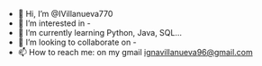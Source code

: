 - 👋 Hi, I’m @IVillanueva770
- 👀 I’m interested in -
- 🌱 I’m currently learning Python, Java, SQL...
- 💞️ I’m looking to collaborate on -
- 📫 How to reach me: on my gmail 
                        ignavillanueva96@gmail.com

<!---
IVillanueva770/IVillanueva770 is a ✨ special ✨ repository because its `README.md` (this file) appears on your GitHub profile.
You can click the Preview link to take a look at your changes.
--->
